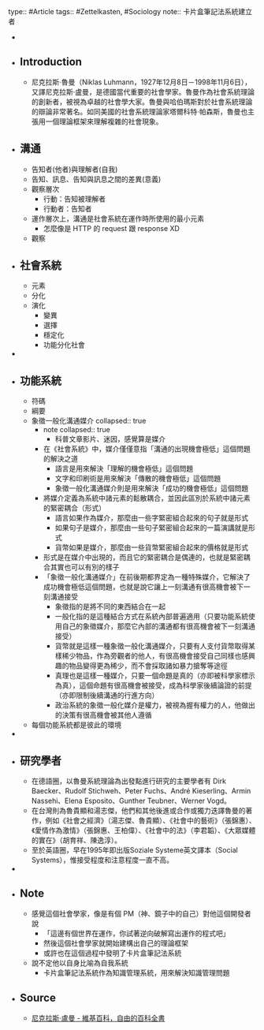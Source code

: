 type:: #Article
tags:: #Zettelkasten, #Sociology 
note:: 卡片盒筆記法系統建立者

-
- ## Introduction
	- 尼克拉斯·魯曼（Niklas Luhmann，1927年12月8日－1998年11月6日），又譯尼克拉斯·盧曼，是德國當代重要的社會學家。魯曼作為社會系統理論的創新者，被視為卓越的社會學大家。魯曼與哈伯瑪斯對於社會系統理論的辯論非常著名。如同美國的社會系統理論家塔爾科特·帕森斯，魯曼也主張用一個理論框架來理解複雜的社會現象。
- ## 溝通
	- 告知者(他者)與理解者(自我)
	- 告知、訊息、告知與訊息之間的差異(意義)
	- 觀察層次
		- 行動：告知被理解者
		- 行動者：告知者
	- 運作層次上，溝通是社會系統在運作時所使用的最小元素
		- 怎麼像是 HTTP 的 request 跟 response XD
	- 觀察
- ## 社會系統
	- 元素
	- 分化
	- 演化
		- 變異
		- 選擇
		- 穩定化
		- 功能分化社會
-
- ## 功能系統
	- 符碼
	- 綱要
	- 象徵一般化溝通媒介
	  collapsed:: true
		- note
		  collapsed:: true
			- 科普文章影片、迷因，感覺算是媒介
		- 在《社會系統》中，媒介僅僅意指「溝通的出現機會極低」這個問題的解決之道
			- 語言是用來解決「理解的機會極低」這個問題
			- 文字和印刷術是用來解決「傳散的機會極低」這個問題
			- 象徵一般化溝通媒介則是用來解決「成功的機會極低」這個問題
		- 將媒介定義為系統中諸元素的鬆散耦合，並因此區別於系統中諸元素的緊密耦合（形式）
			- 語言如果作為媒介，那麼由一些字緊密組合起來的句子就是形式
			- 如果句子是媒介，那麼由一些句子緊密組合起來的一篇演講就是形式
			- 貨幣如果是媒介，那麼由一些貨幣緊密組合起來的價格就是形式
		- 形式是在媒介中出現的，而且它的緊密耦合是偶連的，也就是緊密耦合其實也可以有別的樣子
		- 「象徵一般化溝通媒介」在前後期都界定為一種特殊媒介，它解決了成功機會極低這個問題，也就是說它讓上一刻溝通有很高機會被下一刻溝通接受
			- 象徵指的是將不同的東西結合在一起
			- 一般化指的是這種結合方式在系統內部普遍適用（只要功能系統使用自己的象徵媒介，那麼它內部的溝通都有很高機會被下一刻溝通接受）
			- 貨幣就是這樣一種象徵一般化溝通媒介，只要有人支付貨幣取得某樣稀少物品，作為旁觀者的他人，有很高機會接受自己同樣也感興趣的物品變得更為稀少，而不會採取諸如暴力搶奪等途徑
			- 真理也是這樣一種媒介，只要一個命題是真的（亦即被科學家標示為真），這個命題有很高機會被接受，成為科學家後續論證的前提（亦即限制後續溝通的行進方向）
			- 政治系統的象徵一般化媒介是權力，被視為握有權力的人，他做出的決策有很高機會被其他人遵循
	- 每個功能系統都是彼此的環境
-
- ## 研究學者
	- 在德語圈，以魯曼系統理論為出發點進行研究的主要學者有 Dirk Baecker、Rudolf Stichweh、Peter Fuchs、André Kieserling、Armin Nassehi、Elena Esposito、Gunther Teubner、Werner Vogd。
	- 在台灣則為魯貴顯和湯志傑，他們和其他後進或合作或獨力迭譯魯曼的著作，例如《社會之經濟》（湯志傑、魯貴顯）、《社會中的藝術》（張錦惠）、《愛情作為激情》（張錦惠、王柏偉）、《社會中的法》（李君韜）、《大眾媒體的實在》（胡育祥、陳逸淳）。
	- 至於英語圈，早在1995年即出版Soziale Systeme英文譯本（Social Systems），惟接受程度和注意程度一直不高。
-
- ## Note
	- 感覺這個社會學家，像是有個 PM（神、鏡子中的自己）對他這個開發者說
		- 「這邊有個世界在運作，你試著逆向破解寫出運作的程式吧」
		- 然後這個社會學家就開始建構出自己的理論框架
		- 或許也在這個過程中發明了卡片盒筆記法系統
	- 說不定他以自身比喻為自我系統
		- 卡片盒筆記法系統作為知識管理系統，用來解決知識管理問題
- ## Source
	- [尼克拉斯·盧曼 - 維基百科，自由的百科全書](https://zh.wikipedia.org/wiki/%E5%B0%BC%E5%85%8B%E6%8B%89%E6%96%AF%C2%B7%E5%8D%A2%E6%9B%BC)
